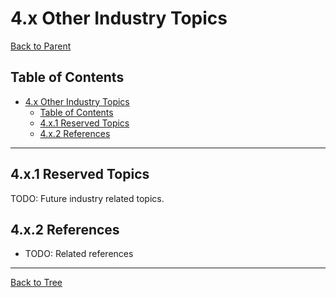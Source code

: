 # 4.x Other Industry Topics

[Back to Parent](../4-industry-domains-analysis.md)

## Table of Contents

- [4.x Other Industry Topics](#4x-other-industry-topics)
  - [Table of Contents](#table-of-contents)
  - [4.x.1 Reserved Topics](#4x1-reserved-topics)
  - [4.x.2 References](#4x2-references)

---

## 4.x.1 Reserved Topics

TODO: Future industry related topics.

## 4.x.2 References

- TODO: Related references

---

[Back to Tree](../0-Overview-and-Navigation/0.1-Global-Topic-Tree.md)
